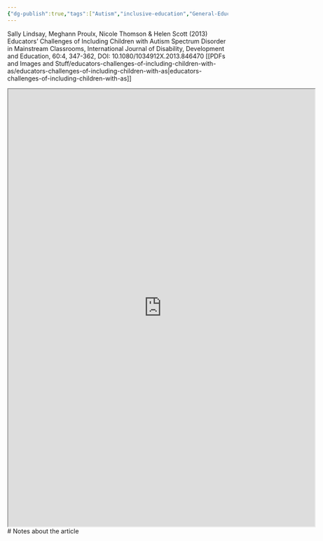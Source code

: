 ```yaml
---
{"dg-publish":true,"tags":["Autism","inclusive-education","General-Education","social-inclusion","Source"],"permalink":"/Sources with Notes/Articles/Educators Challenges of Including Children with Autism Spectrum Disorder in Mainstream Classrooms/","dgPassFrontmatter":true}
---
```


 Sally Lindsay, Meghann Proulx, Nicole Thomson & Helen Scott (2013) Educators’ Challenges of Including Children with Autism Spectrum Disorder in Mainstream Classrooms, International Journal of Disability, Development and Education, 60:4, 347-362, DOI: 10.1080/1034912X.2013.846470
[[PDFs and Images and Stuff/educators-challenges-of-including-children-with-as/educators-challenges-of-including-children-with-as\|educators-challenges-of-including-children-with-as]]
<iframe src="https://drive.google.com/file/d/1Kg_h8edSJuR7lr7FvPLrWbjUoYn_Twfb/preview" width="700" height="1000" ></iframe>
# Notes about the article
